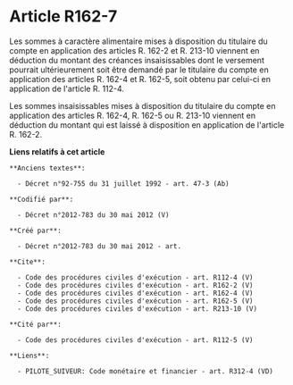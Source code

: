 # Article R162-7

Les sommes à caractère alimentaire mises à disposition du titulaire du compte en application des articles R. 162-2 et R.
213-10 viennent en déduction du montant des créances insaisissables dont le versement pourrait ultérieurement soit être
demandé par le titulaire du compte en application des articles R. 162-4 et R. 162-5, soit obtenu par celui-ci en application
de l'article R. 112-4. 

Les sommes insaisissables mises à disposition du titulaire du compte en application des articles R. 162-4, R. 162-5 ou R.
213-10 viennent en déduction du montant qui est laissé à disposition en application de l'article R. 162-2.

**Liens relatifs à cet article**

	**Anciens textes**:

	  - Décret n°92-755 du 31 juillet 1992 - art. 47-3 (Ab)

	**Codifié par**:

	  - Décret n°2012-783 du 30 mai 2012 (V)

	**Créé par**:

	  - Décret n°2012-783 du 30 mai 2012 - art.

	**Cite**:

	  - Code des procédures civiles d'exécution - art. R112-4 (V)
	  - Code des procédures civiles d'exécution - art. R162-2 (V)
	  - Code des procédures civiles d'exécution - art. R162-4 (V)
	  - Code des procédures civiles d'exécution - art. R162-5 (V)
	  - Code des procédures civiles d'exécution - art. R213-10 (V)

	**Cité par**:

	  - Code des procédures civiles d'exécution - art. R112-5 (V)

	**Liens**:

	  - PILOTE_SUIVEUR: Code monétaire et financier - art. R312-4 (VD)
